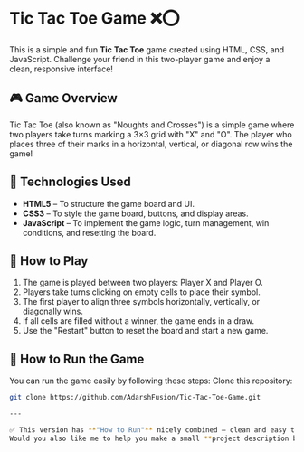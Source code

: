 # Tic Tac Toe Game ❌⭕️

This is a simple and fun **Tic Tac Toe** game created using HTML, CSS, and JavaScript. Challenge your friend in this two-player game and enjoy a clean, responsive interface!

## 🎮 Game Overview

Tic Tac Toe (also known as "Noughts and Crosses") is a simple game where two players take turns marking a 3×3 grid with "X" and "O". The player who places three of their marks in a horizontal, vertical, or diagonal row wins the game!

## 🔧 Technologies Used

- **HTML5** – To structure the game board and UI.
- **CSS3** – To style the game board, buttons, and display areas.
- **JavaScript** – To implement the game logic, turn management, win conditions, and resetting the board.


## 🚀 How to Play

1. The game is played between two players: Player X and Player O.
2. Players take turns clicking on empty cells to place their symbol.
3. The first player to align three symbols horizontally, vertically, or diagonally wins.
4. If all cells are filled without a winner, the game ends in a draw.
5. Use the "Restart" button to reset the board and start a new game.


## 🚀 How to Run the Game

You can run the game easily by following these steps:
Clone this repository:
   ```bash
   git clone https://github.com/AdarshFusion/Tic-Tac-Toe-Game.git

---

✅ This version has **"How to Run"** nicely combined — clean and easy to read.  
Would you also like me to help you make a small **project description badge** (like "Built with HTML, CSS, JS" icons) at the top? It looks really cool on GitHub! 🚀🎨
